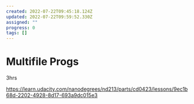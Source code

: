 ```yaml
---
created: 2022-07-22T09:45:18.124Z
updated: 2022-07-22T09:59:52.330Z
assigned: ""
progress: 0
tags: []
---
```


# Multifile Progs

3hrs

https://learn.udacity.com/nanodegrees/nd213/parts/cd0423/lessons/9ec1b68d-2202-4928-8d17-693a9dc015e3
